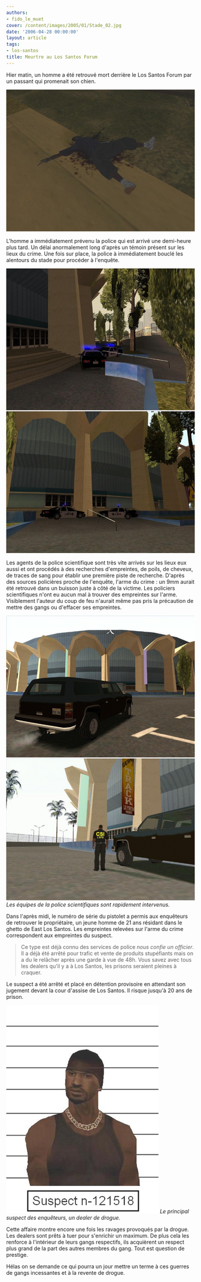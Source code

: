```yaml
---
authors:
- fido_le_muet
cover: /content/images/2005/01/Stade_02.jpg
date: '2006-04-28 00:00:00'
layout: article
tags:
- los-santos
title: Meurtre au Los Santos Forum
---
```



Hier matin, un homme a été retrouvé mort derrière le Los Santos Forum par un passant qui promenait son chien.

![](/content/images/2005/01/Victime_Stade.jpg)

L'homme a immédiatement prévenu la police qui est arrivé une demi-heure plus tard. Un délai anormalement long d'après un témoin présent sur les lieux du crime. Une fois sur place, la police à immédiatement bouclé les alentours du stade pour procéder à l'enquête.

![](/content/images/2005/01/Police_Stade_02.jpg)
![](/content/images/2005/01/Police_Stade_01.jpg)

Les agents de la police scientifique sont très vite arrivés sur les lieux eux aussi et ont procédés à des recherches d'empreintes, de poils, de cheveux, de traces de sang pour établir une première piste de recherche. D'après des sources policières proche de l'enquête, l'arme du crime : un 9mm aurait été retrouvé dans un buisson juste à côté de la victime. Les policiers scientifiques n'ont eu aucun mal à trouver des empreintes sur l'arme. Visiblement l'auteur du coup de feu n'aurait même pas pris la précaution de mettre des gangs ou d'effacer ses empreintes.

![](/content/images/2005/01/Stade_FBI.jpg)
![Les équipes de la police scientifiques sont rapidement intervenus.](/content/images/2005/01/Stade_CSI.jpg)
_Les équipes de la police scientifiques sont rapidement intervenus._

Dans l'après midi, le numéro de série du pistolet a permis aux enquêteurs de retrouver le propriétaire, un jeune homme de 21 ans résidant dans le ghetto de East Los Santos. Les empreintes relevées sur l'arme du crime correspondent aux empreintes du suspect.

> Ce type est déjà connu des services de police _nous confie un officier_. Il a déjà été arrêté pour trafic et vente de produits stupéfiants mais on a du le relâcher après une garde à vue de 48h. Vous savez avec tous les dealers qu'il y a à Los Santos, les prisons seraient pleines à craquer.

Le suspect a été arrêté et placé en détention provisoire en attendant son jugement devant la cour d'assise de Los Santos. Il risque jusqu'à 20 ans de prison.

![Le principal suspect des enquêteurs, un dealer de drogue.](/content/images/2005/01/Suspect_Stade.jpg)
_Le principal suspect des enquêteurs, un dealer de drogue._

Cette affaire montre encore une fois les ravages provoqués par la drogue. Les dealers sont prêts à tuer pour s'enrichir un maximum. De plus cela les renforce à l'intérieur de leurs gangs respectifs, ils acquièrent un respect plus grand de la part des autres membres du gang. Tout est question de prestige.

Hélas on se demande ce qui pourra un jour mettre un terme à ces guerres de gangs incessantes et à la revente de drogue.